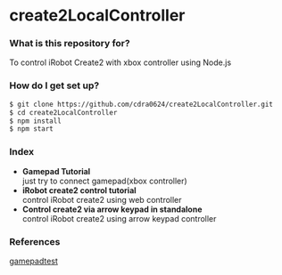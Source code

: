 # create2LocalController #

### What is this repository for? 
To control iRobot Create2 with xbox controller using Node.js

### How do I get set up? ###

```sh
$ git clone https://github.com/cdra0624/create2LocalController.git
$ cd create2LocalController
$ npm install
$ npm start
```

### Index ###
* **Gamepad Tutorial**  
just try to connect gamepad(xbox controller)
* **iRobot create2 control tutorial**  
control iRobot create2 using web controller
* **Control create2 via arrow keypad in standalone**  
control iRobot create2 using arrow keypad controller

### References ###
[gamepadtest](https://github.com/luser/gamepadtest "https://github.com/luser/gamepadtest") 